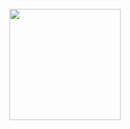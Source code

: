 <p align="center">
  <a href="https://ant.design">
    <img width="200" src="https://avatars.githubusercontent.com/u/93518756?s=200&v=4">
  </a>
</p>
